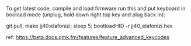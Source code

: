 To get latest code, compile and load firmware run this and put keyboard in booload mode (unplug, hold down right top key and plug back in): 

git pull; make jj40:elafonizi; sleep 5; bootloadHID -r jj40_elafonizi.hex


ref:
https://beta.docs.qmk.fm/features/feature_advanced_keycodes

